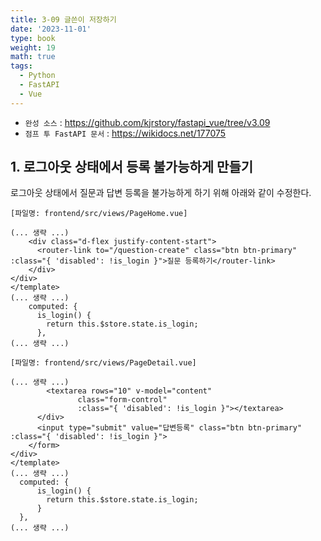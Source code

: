 ```yaml
---
title: 3-09 글쓴이 저장하기
date: '2023-11-01'
type: book
weight: 19
math: true
tags:
  - Python
  - FastAPI
  - Vue
---
```


- `완성 소스` : https://github.com/kjrstory/fastapi_vue/tree/v3.09
- `점프 투 FastAPI 문서` : https://wikidocs.net/177075


## 1. 로그아웃 상태에서 등록 불가능하게 만들기

로그아웃 상태에서 질문과 답변 등록을 불가능하게 하기 위해 아래와 같이 수정한다.

`[파일명: frontend/src/views/PageHome.vue]`
```vue{hl_lines=[2, "9-11" ]}
(... 생략 ...)
    <div class="d-flex justify-content-start">
      <router-link to="/question-create" class="btn btn-primary" :class="{ 'disabled': !is_login }">질문 등록하기</router-link>
    </div>  
</div>    
</template>
(... 생략 ...)
    computed: {
      is_login() {
        return this.$store.state.is_login;
      },
(... 생략 ...)
```

`[파일명: frontend/src/views/PageDetail.vue]`
```vue{hl_lines=[4,6, "12-14" ]}
(... 생략 ...)
        <textarea rows="10" v-model="content" 
               class="form-control"
               :class="{ 'disabled': !is_login }"></textarea>
      </div>
      <input type="submit" value="답변등록" class="btn btn-primary" :class="{ 'disabled': !is_login }">
    </form>
</div>
</template>
(... 생략 ...)
  computed: {
      is_login() {
        return this.$store.state.is_login;
      }
  },
(... 생략 ...)
```
